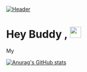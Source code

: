 
[![Header](https://avatars.githubusercontent.com/u/58980785?s=400&u=979da8b775357792c82946a27a3f90599d61197c&v=4 "Header")](https://some-url.dev/)


# Hey Buddy , <img src="https://emojipedia-us.s3.dualstack.us-west-1.amazonaws.com/thumbs/120/apple/285/waving-hand_1f44b.png" width="30px">


My 

[![Anurag's GitHub stats](https://github-readme-stats.vercel.app/api?username=anuraghazra)](https://github.com/anuraghazra/github-readme-stats)
